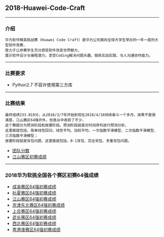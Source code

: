 ## 2018-Huawei-Code-Craft

***
### 介绍
```
华为软件精英挑战赛（Huawei Code Craft）是华为公司面向全球大学生举办的一年一度的大型软件竞赛，
致力于让参赛学生充分感受软件改变世界魅力，
展示软件设计与编程潜力，享受Coding解决问题乐趣，锻炼实战实践、与人沟通协作能力。
```

***
### 比赛要求
* Python2.7 不容许使用第三方库

***
### 比赛结果
```
最终成绩233.019分，从2018/3/7号开始到现在2018/4/16持续奋斗一个多月，效果不是很满意，江山赛区64强开外，但是从中收获了不少，
这个赛题分为预测阶段和放置阶段。预测阶段就是对时间序列进行预测分析，
这里面就包括，简单线性回归、线性平均、加权平均、一次指数平滑模型、二次指数平滑模型、三次指数平滑模型；
放置阶段就是背包问题，这里面就包括，0-1背包、完全背包、多重背包问题。
```
* [团队分数](./MyResult.png)
* [江山赛区初赛成绩](./江山赛区初赛成绩.png)

***
### 2018华为软挑全国各个赛区初赛64强成绩
* [成渝赛区64强初赛成绩](./results-in-china/成渝赛区64强初赛成绩.png)
* [杭夏赛区64强初赛成绩](./results-in-china/杭夏赛区64强初赛成绩.png)
* [江山赛区64强初赛成绩](./results-in-china/江山赛区64强初赛成绩.png)
* [京津东北赛区64强初赛成绩](./results-in-china/京津东北赛区64强初赛成绩.png)
* [上合赛区64强初赛成绩](./results-in-china/上合赛区64强初赛成绩.png)
* [武长赛区64强初赛成绩](./results-in-china/武长赛区64强初赛成绩.png)
* [西北赛区64强初赛成绩](./results-in-china/西北赛区64强初赛成绩.png)
* [粤港澳赛区64强初赛成绩](./results-in-china/粤港澳赛区64强初赛成绩.png)

<!--
在这一个多月的奋斗中，学到的知识非常之多，但是还是想吐槽一下华为，这个初赛结束之前的两天，由于华为重新放置了高级案例的，
规定这两天每一个团队每天只能提交5次，也就是只能提交9次，最后一次上传自己最高得分的代码，华为也是为了不让我们调参数，
但是还是有人在别的赛区开小号调参，华为官方表面上说的是检查加大查重，抄袭，开小号的行为，感觉这就是一个幌子，完全无公平可言，这就让我很难受。
-->
